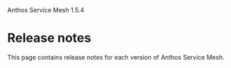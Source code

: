 Anthos Service Mesh 1.5.4

#  Release notes

This page contains release notes for each version of Anthos Service Mesh.

